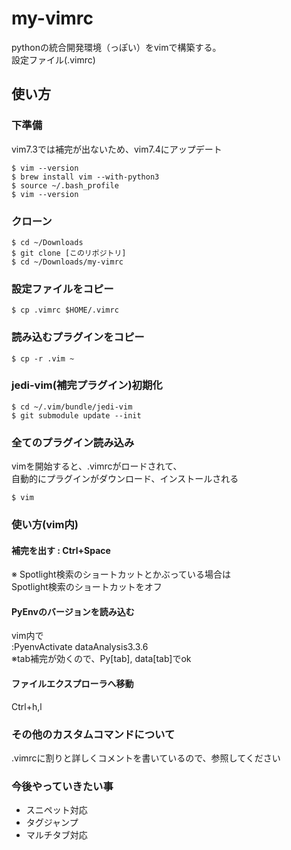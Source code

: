 # my-vimrc  
pythonの統合開発環境（っぽい）をvimで構築する。  
設定ファイル(.vimrc)

## 使い方 
###  下準備
vim7.3では補完が出ないため、vim7.4にアップデート  

```
$ vim --version
$ brew install vim --with-python3  
$ source ~/.bash_profile  
$ vim --version
``` 

### クローン  

```
$ cd ~/Downloads
$ git clone [このリポジトリ] 
$ cd ~/Downloads/my-vimrc  
```

### 設定ファイルをコピー  

```
$ cp .vimrc $HOME/.vimrc
```

### 読み込むプラグインをコピー  

```
$ cp -r .vim ~
```

### jedi-vim(補完プラグイン)初期化   

```
$ cd ~/.vim/bundle/jedi-vim
$ git submodule update --init
```

### 全てのプラグイン読み込み  
vimを開始すると、.vimrcがロードされて、  
自動的にプラグインがダウンロード、インストールされる  

```
$ vim
```   

### 使い方(vim内)  
#### 補完を出す : Ctrl+Space  
※ Spotlight検索のショートカットとかぶっている場合は  
Spotlight検索のショートカットをオフ  
#### PyEnvのバージョンを読み込む  
vim内で  
:PyenvActivate dataAnalysis3.3.6  
※tab補完が効くので、Py[tab], data[tab]でok  

#### ファイルエクスプローラへ移動  
Ctrl+h,l  

### その他のカスタムコマンドについて  
.vimrcに割りと詳しくコメントを書いているので、参照してください  

### 今後やっていきたい事  
* スニペット対応  
* タグジャンプ  
* マルチタブ対応   

